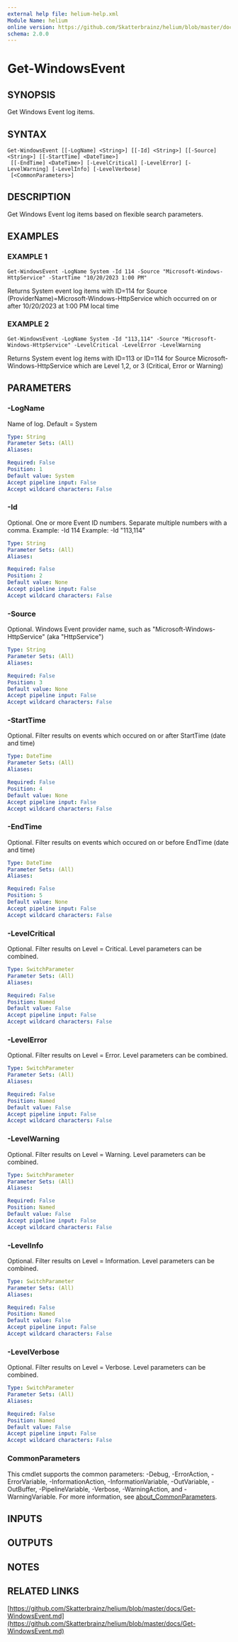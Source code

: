 ```yaml
---
external help file: helium-help.xml
Module Name: helium
online version: https://github.com/Skatterbrainz/helium/blob/master/docs/Get-WindowsEvent.md
schema: 2.0.0
---
```


# Get-WindowsEvent

## SYNOPSIS
Get Windows Event log items.

## SYNTAX

```
Get-WindowsEvent [[-LogName] <String>] [[-Id] <String>] [[-Source] <String>] [[-StartTime] <DateTime>]
 [[-EndTime] <DateTime>] [-LevelCritical] [-LevelError] [-LevelWarning] [-LevelInfo] [-LevelVerbose]
 [<CommonParameters>]
```

## DESCRIPTION
Get Windows Event log items based on flexible search parameters.

## EXAMPLES

### EXAMPLE 1
```
Get-WindowsEvent -LogName System -Id 114 -Source "Microsoft-Windows-HttpService" -StartTime "10/20/2023 1:00 PM"
```

Returns System event log items with ID=114 for Source (ProviderName)=Microsoft-Windows-HttpService 
which occurred on or after 10/20/2023 at 1:00 PM local time

### EXAMPLE 2
```
Get-WindowsEvent -LogName System -Id "113,114" -Source "Microsoft-Windows-HttpService" -LevelCritical -LevelError -LevelWarning
```

Returns System event log items with ID=113 or ID=114 for Source Microsoft-Windows-HttpService which
are Level 1,2, or 3 (Critical, Error or Warning)

## PARAMETERS

### -LogName
Name of log.
Default = System

```yaml
Type: String
Parameter Sets: (All)
Aliases:

Required: False
Position: 1
Default value: System
Accept pipeline input: False
Accept wildcard characters: False
```

### -Id
Optional.
One or more Event ID numbers.
Separate multiple numbers with a comma.
Example: -Id 114
Example: -Id "113,114"

```yaml
Type: String
Parameter Sets: (All)
Aliases:

Required: False
Position: 2
Default value: None
Accept pipeline input: False
Accept wildcard characters: False
```

### -Source
Optional.
Windows Event provider name, such as "Microsoft-Windows-HttpService" (aka "HttpService")

```yaml
Type: String
Parameter Sets: (All)
Aliases:

Required: False
Position: 3
Default value: None
Accept pipeline input: False
Accept wildcard characters: False
```

### -StartTime
Optional.
Filter results on events which occured on or after StartTime (date and time)

```yaml
Type: DateTime
Parameter Sets: (All)
Aliases:

Required: False
Position: 4
Default value: None
Accept pipeline input: False
Accept wildcard characters: False
```

### -EndTime
Optional.
Filter results on events which occured on or before EndTime (date and time)

```yaml
Type: DateTime
Parameter Sets: (All)
Aliases:

Required: False
Position: 5
Default value: None
Accept pipeline input: False
Accept wildcard characters: False
```

### -LevelCritical
Optional.
Filter results on Level = Critical.
Level parameters can be combined.

```yaml
Type: SwitchParameter
Parameter Sets: (All)
Aliases:

Required: False
Position: Named
Default value: False
Accept pipeline input: False
Accept wildcard characters: False
```

### -LevelError
Optional.
Filter results on Level = Error.
Level parameters can be combined.

```yaml
Type: SwitchParameter
Parameter Sets: (All)
Aliases:

Required: False
Position: Named
Default value: False
Accept pipeline input: False
Accept wildcard characters: False
```

### -LevelWarning
Optional.
Filter results on Level = Warning.
Level parameters can be combined.

```yaml
Type: SwitchParameter
Parameter Sets: (All)
Aliases:

Required: False
Position: Named
Default value: False
Accept pipeline input: False
Accept wildcard characters: False
```

### -LevelInfo
Optional.
Filter results on Level = Information.
Level parameters can be combined.

```yaml
Type: SwitchParameter
Parameter Sets: (All)
Aliases:

Required: False
Position: Named
Default value: False
Accept pipeline input: False
Accept wildcard characters: False
```

### -LevelVerbose
Optional.
Filter results on Level = Verbose.
Level parameters can be combined.

```yaml
Type: SwitchParameter
Parameter Sets: (All)
Aliases:

Required: False
Position: Named
Default value: False
Accept pipeline input: False
Accept wildcard characters: False
```

### CommonParameters
This cmdlet supports the common parameters: -Debug, -ErrorAction, -ErrorVariable, -InformationAction, -InformationVariable, -OutVariable, -OutBuffer, -PipelineVariable, -Verbose, -WarningAction, and -WarningVariable. For more information, see [about_CommonParameters](http://go.microsoft.com/fwlink/?LinkID=113216).

## INPUTS

## OUTPUTS

## NOTES

## RELATED LINKS

[https://github.com/Skatterbrainz/helium/blob/master/docs/Get-WindowsEvent.md](https://github.com/Skatterbrainz/helium/blob/master/docs/Get-WindowsEvent.md)

